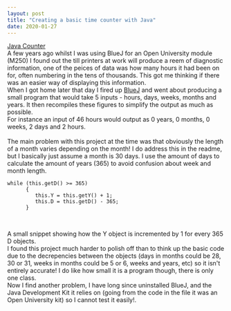 ```yaml
---
layout: post
title: "Creating a basic time counter with Java"
date: 2020-01-27
---
```

<a href="https://github.com/TomParr/JavaCounter">Java Counter</a><br />
A few years ago whilst I was using BlueJ for an Open University module (M250) I found out the till printers at work
will produce a reem of diagnostic information, one of the peices of data was how many hours it had been on for,
often numbering in the tens of thousands. This got me thinking if there was an easier way of displaying this information. <br />
When I got home later that day I fired up <a href="https://www.bluej.org/">BlueJ</a> and went about producing a small program 
that would take 5 inputs - hours, days, weeks, months and years. It then recompiles these figures to simplify the output as much as possible.<br />
 For instance an input of 46 hours would output as 0 years, 0 months, 0 weeks, 2 days and 2 hours. <br /><br />
 The main problem with this project at the time was that obviously the length of a month varies depending on the month! 
 I do address this in the readme, but I basically just assume a month is 30 days. 
 I use the amount of days to calculate the amount of years (365) to avoid confusion about week and month length. <br />
 <pre><code>while (this.getD() >= 365)
      {
         this.Y = this.getY() + 1;
         this.D = this.getD() - 365;
      }
</code></pre><br />
A small snippet showing how the Y object is incremented by 1 for every 365 D objects.<br />
I found this project much harder to polish off than to think up the basic code due to the decrepencies between the objects
(days in months could be 28, 30 or 31, weeks in months could be 5 or 6, weeks and years, etc) so it isn't entirely accurate! 
I do like how small it is a program though, there is only one class. <br />
Now I find another problem, I have long since uninstalled BlueJ, and the Java Development Kit it relies on
(going from the code in the file it was an Open University kit) so I cannot test it easily!.
